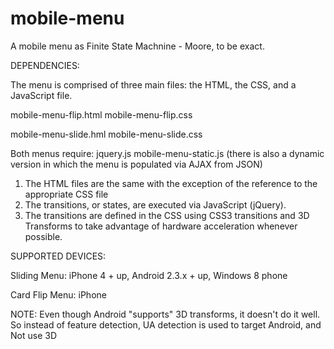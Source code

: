 mobile-menu
===========

A mobile menu as Finite State Machnine - Moore, to be exact.

DEPENDENCIES:

The menu is comprised of three main files: the HTML, the CSS, and a JavaScript file.

mobile-menu-flip.html
mobile-menu-flip.css

mobile-menu-slide.hml
mobile-menu-slide.css

Both menus require:
jquery.js
mobile-menu-static.js 
(there is also a dynamic version in which the menu is populated via AJAX from JSON)


1. The HTML files are the same with the exception of the reference to the appropriate CSS file
2. The transitions, or states, are executed via JavaScript (jQuery).
3. The transitions are defined in the CSS using CSS3 transitions and 3D Transforms to take advantage of hardware acceleration whenever possible.
 
 
SUPPORTED DEVICES: 

Sliding Menu: iPhone 4 + up, Android 2.3.x + up, Windows 8 phone 

Card Flip Menu: iPhone 

NOTE: Even though Android "supports" 3D transforms, it doesn't do it well. So instead of feature detection, UA detection is used to target Android, and Not use 3D
